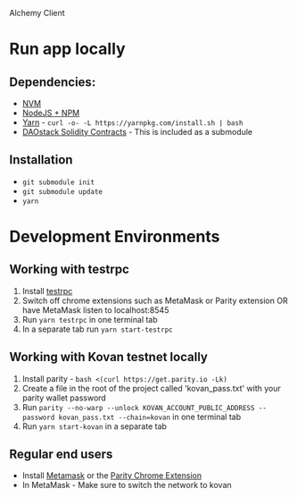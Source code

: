 Alchemy Client

# Run app locally

## Dependencies:
* [NVM](https://github.com/creationix/nvm#installation)
* [NodeJS + NPM](https://github.com/creationix/nvm#usage)
* [Yarn](https://yarnpkg.com/en/) - `curl -o- -L https://yarnpkg.com/install.sh | bash`
* [DAOstack Solidity Contracts](https://github.com/daostack/daostack) - This is included as a submodule

## Installation
* `git submodule init`
* `git submodule update`
* `yarn`

# Development Environments

## Working with testrpc
1. Install [testrpc](https://github.com/ethereumjs/testrpc)
2. Switch off chrome extensions such as MetaMask or Parity extension OR have MetaMask listen to localhost:8545
3. Run `yarn testrpc` in one terminal tab
4. In a separate tab run `yarn start-testrpc`

## Working with Kovan testnet locally
1. Install parity - `bash <(curl https://get.parity.io -Lk)`
2. Create a file in the root of the project called 'kovan_pass.txt' with your parity wallet password
3. Run `parity --no-warp --unlock KOVAN_ACCOUNT_PUBLIC_ADDRESS --password kovan_pass.txt --chain=kovan` in one terminal tab
4. Run `yarn start-kovan` in a separate tab

## Regular end users

* Install [Metamask](https://chrome.google.com/webstore/detail/metamask/nkbihfbeogaeaoehlefnkodbefgpgknn?hl=en) or the [Parity Chrome Extension](https://chrome.google.com/webstore/detail/himekenlppkgeaoeddcliojfddemadig)
* In MetaMask - Make sure to switch the network to kovan
